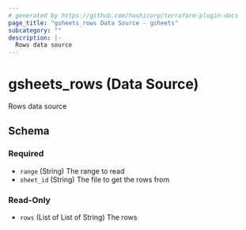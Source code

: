 ```yaml
---
# generated by https://github.com/hashicorp/terraform-plugin-docs
page_title: "gsheets_rows Data Source - gsheets"
subcategory: ""
description: |-
  Rows data source
---
```


# gsheets_rows (Data Source)

Rows data source



<!-- schema generated by tfplugindocs -->
## Schema

### Required

- `range` (String) The range to read
- `sheet_id` (String) The file to get the rows from

### Read-Only

- `rows` (List of List of String) The rows
